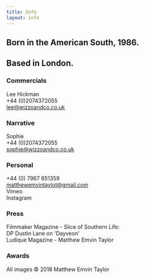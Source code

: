 ```yaml
---
title: Info
layout: info
---
```


## Born in the American South, 1986.  
## Based in London.  

### Commercials  
Lee Hickman  
+44 (0)2074372055  
lee@wizzoandco.co.uk

### Narrative  
Sophie  
+44 (0)2074372055  
sophie@wizzoandco.co.uk

### Personal  
+44 (0) 7967 851359  
matthewemvintaylot@gmail.com  
Vimeo  
Instagram

### Press  
Filmmaker Magazine - Slice of Southern Life:  
DP Dustin Lane on 'Dayveon'  
Ludique Magazine - Matthew Emvin Taylor

### Awards

All images © 2018 Matthew Emvin Taylor
